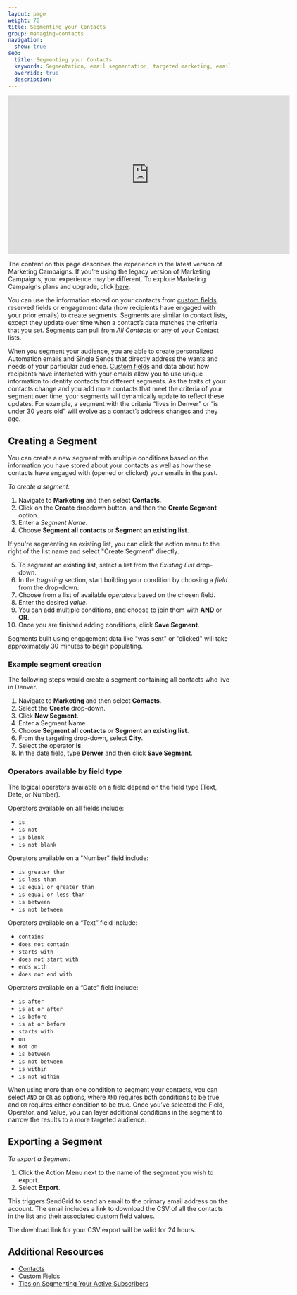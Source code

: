```yaml
---
layout: page
weight: 70
title: Segmenting your Contacts
group: managing-contacts
navigation:
  show: true
seo:
  title: Segmenting your Contacts
  keywords: Segmentation, email segmentation, targeted marketing, email, marketing campaigns
  override: true
  description:
---
```


<iframe src="https://player.vimeo.com/video/385360784" width="640" height="360" frameborder="0" allow="autoplay; fullscreen" allowfullscreen></iframe>

<call-out type="warning">

The content on this page describes the experience in the latest version of Marketing Campaigns. If you’re using the legacy version of Marketing Campaigns, your experience may be different. To explore Marketing Campaigns plans and upgrade, click [here](https://sendgrid.com/pricing).

</call-out>

You can use the information stored on your contacts from [custom fields]({{root_url}}/ui/managing-contacts/custom-fields/), reserved fields or engagement data (how recipients have engaged with your prior emails) to create segments. Segments are similar to contact lists, except they update over time when a contact’s data matches the criteria that you set. Segments can pull from _All Contacts_ or any of your Contact lists.

When you segment your audience, you are able to create personalized Automation emails and Single Sends that directly address the wants and needs of your particular audience. [Custom fields]({{root_url}}/ui/managing-contacts/custom-fields/) and data about how recipients have interacted with your emails allow you to use unique information to identify contacts for different segments. As the traits of your contacts change and you add more contacts that meet the criteria of your segment over time, your segments will dynamically update to reflect these updates. For example, a segment with the criteria “lives in Denver” or “is under 30 years old” will evolve as a contact’s address changes and they age.

## Creating a Segment

You can create a new segment with multiple conditions based on the information you have stored about your contacts as well as how these contacts have engaged with (opened or clicked) your emails in the past.

_To create a segment:_

1. Navigate to **Marketing** and then select **Contacts**.
2. Click on the **Create** dropdown button, and then the **Create Segment** option.
3. Enter a _Segment Name_.
4. Choose **Segment all contacts** or **Segment an existing list**.

<call-out>

If you're segmenting an existing list, you can click the action menu to the right of the list name and select "Create Segment" directly.

</call-out>

5. To segment an existing list, select a list from the _Existing List_ drop-down.
6. In the _targeting_ section, start building your condition by choosing a _field_ from the drop-down.
7. Choose from a list of available _operators_ based on the chosen field.
8. Enter the desired _value_.
9. You can add multiple conditions, and choose to join them with **AND** or **OR**.
10. Once you are finished adding conditions, click **Save Segment**.

<call-out type="warning">

Segments built using engagement data like "was sent" or "clicked" will take approximately 30 minutes to begin populating.

</call-out>

### Example segment creation

The following steps would create a segment containing all contacts who live in Denver.

1. Navigate to **Marketing** and then select **Contacts**.
1. Select the **Create** drop-down.
1. Click **New Segment**.
1. Enter a Segment Name.
1. Choose **Segment all contacts** or **Segment an existing list**.
1. From the targeting drop-down, select **City**.
1. Select the operator **is**.
1. In the date field, type **Denver** and then click **Save Segment**.

### Operators available by field type

The logical operators available on a field depend on the field type (Text, Date, or Number).

Operators available on all fields include:

- `is`
- `is not`
- `is blank`
- `is not blank`

Operators available on a "Number” field include:

- `is greater than`
- `is less than`
- `is equal or greater than`
- `is equal or less than`
- `is between`
- `is not between`

Operators available on a “Text” field include:

- `contains`
- `does not contain`
- `starts with`
- `does not start with`
- `ends with`
- `does not end with`

Operators available on a “Date” field include:

- `is after`
- `is at or after`
- `is before`
- `is at or before`
- `starts with`
- `on`
- `not on`
- `is between`
- `is not between`
- `is within`
- `is not within`

When using more than one condition to segment your contacts, you can select `AND` or `OR` as options, where `AND` requires both conditions to be true and `OR` requires either condition to be true. Once you’ve selected the Field, Operator, and Value, you can layer additional conditions in the segment to narrow the results to a more targeted audience.

## Exporting a Segment

_To export a Segment:_

1. Click the Action Menu next to the name of the segment you wish to export.
1. Select **Export**.

This triggers SendGrid to send an email to the primary email address on the account. The email includes a link to download the CSV of all the contacts in the list and their associated custom field values.

<call-out>

The download link for your CSV export will be valid for 24 hours.

</call-out>

## Additional Resources

- [Contacts]({{root_url}}/ui/managing-contacts/adding-contacts/)
- [Custom Fields]({{root_url}}/ui/managing-contacts/custom-fields/)
- [Tips on Segmenting Your Active Subscribers](https://sendgrid.com/blog/tips-on-segmenting-your-active-subscribers/)
